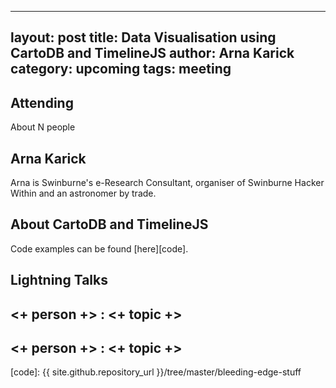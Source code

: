 
---
layout: post
title: Data Visualisation using CartoDB and TimelineJS
author: Arna Karick
category: upcoming
tags: meeting 
---

## Attending

About N people

## Arna Karick 

Arna is Swinburne's e-Research Consultant, organiser of Swinburne Hacker Within and an astronomer by trade. 

## About CartoDB and TimelineJS

Code examples can be found [here][code].

## Lightning Talks 

## <+ person +> : <+ topic +>

## <+ person +> : <+ topic +>


[code]: {{ site.github.repository_url }}/tree/master/bleeding-edge-stuff

